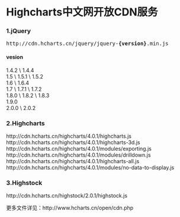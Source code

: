 <h1>Highcharts中文网开放CDN服务</h1>

<h3>1.jQuery</h3>
<pre>
http://cdn.hcharts.cn/jquery/jquery-<b>{version}</b>.min.js
</pre>

<h4>vesion</h4>

1.4.2 \ 1.4.4 <br>
1.5 \ 1.5.1 \ 1.5.2 <br>
1.6 \ 1.6.4  <br>
1.7 \ 1.7.1 \ 1.7.2 <br>
1.8.0 \ 1.8.2 \ 1.8.3 <br>
1.9.0 <br>
2.0.0 \ 2.0.2<br>

<h3>2.Highcharts</h3>
http://cdn.hcharts.cn/highcharts/4.0.1/highcharts.js <br>
http://cdn.hcharts.cn/highcharts/4.0.1/highcharts-3d.js <br>
http://cdn.hcharts.cn/highcharts/4.0.1/modules/exporting.js <br>
http://cdn.hcharts.cn/highcharts/4.0.1/modules/drilldown.js <br>
http://cdn.hcharts.cn/highcharts/4.0.1/highcharts-all.js <br>
http://cdn.hcharts.cn/highcharts/4.0.1/modules/no-data-to-display.js <br>


<h3>3.Highstock</h3>
http://cdn.hcharts.cn/highstock/2.0.1/highstock.js<br>


<p>更多文件详见：http://www.hcharts.cn/open/cdn.php<p>


